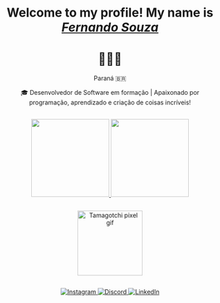 <div>
  <h1 align="center">Welcome to my profile! My name is <a href="https://www.linkedin.com/in/fersouzza/"><i>Fernando Souza</i></a></h1>
  <h1 align="center"> 🧑🏻‍💻 </h1>
  <p align="center">Paraná 🇧🇷</p>
</div>

<div>
  <p align="center">🎓 Desenvolvedor de Software em formação | Apaixonado por programação, aprendizado e criação de coisas incríveis!</p>
</div>

##

<div align="center">
  <a href="https://github.com/FerSouzza">
    <img height="180em" src="https://github-readme-stats.vercel.app/api?username=FerSouzza&show_icons=true&theme=dark&include_all_commits=true&count_private=true"/>
    <img height="180em" src="https://github-readme-stats.vercel.app/api/top-langs/?username=FerSouzza&layout=compact&langs_count=7&theme=dark"/>
  </a>
</div>

##

<div align="center">
  <img align="center" width="150" src="https://media.giphy.com/media/v1.Y2lkPTc5MGI3NjExMWlmeTRhMmFpbDRvd3h6bTh2YmN3bWh6YXM4bGJ5cHFoa3VkZDI0biZlcD12MV9naWZzX3NlYXJjaCZjdD1n/tf9jjMcO77YzV4YPwE/giphy.gif" alt="Tamagotchi pixel gif">
</div>

##

<div align="center"> 
  <a href="https://www.instagram.com/fernandosouzza/" target="_blank">
    <img src="https://img.shields.io/badge/--%23E4405F?style=for-the-badge&logo=instagram&logoColor=white" alt="Instagram">
  </a>
  <a href="#" target="_blank">
    <img src="https://img.shields.io/badge/-FerSouza%230471-5865F2?style=for-the-badge&logo=discord&logoColor=white" alt="Discord">
  </a>
  <a href="https://www.linkedin.com/in/fersouzza/" target="_blank">
    <img src="https://img.shields.io/badge/--%230077B5?style=for-the-badge&logo=linkedin&logoColor=white" alt="LinkedIn">
  </a>
</div>
